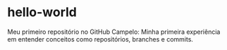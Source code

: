 # hello-world
Meu primeiro repositório no GitHub
Campelo: Minha primeira experiência em entender conceitos como repositórios, branches e commits.
